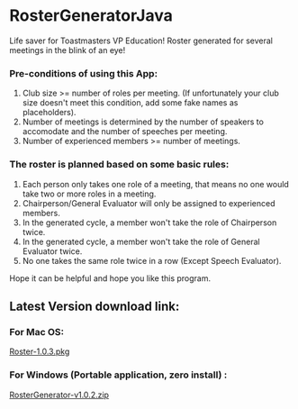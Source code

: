 # RosterGeneratorJava
Life saver for Toastmasters VP Education! Roster generated for several meetings in the blink of an eye!

### Pre-conditions of using this App:

1. Club size >= number of roles per meeting. (If unfortunately your club size doesn't meet this condition, add some fake names as placeholders).
2. Number of meetings is determined by the number of speakers to accomodate and the number of speeches per meeting.
3. Number of experienced members >= number of meetings.

### The roster is planned based on some basic rules:
1. Each person only takes one role of a meeting, that means no one would take two or more roles in a meeting.
2. Chairperson/General Evaluator will only be assigned to experienced members.
3. In the generated cycle, a member won't take the role of Chairperson twice.
4. In the generated cycle, a member won't take the role of General Evaluator twice.
5. No one takes the same role twice in a row (Except Speech Evaluator).

Hope it can be helpful and hope you like this program.


## Latest Version download link:
### For Mac OS:

[Roster-1.0.3.pkg](https://drive.google.com/file/d/1Z2iEVTivduhuPhMLUtnCMgIQAF6Xj1tZ/view?usp=sharing)

### For Windows (Portable application, zero install) :

[RosterGenerator-v1.0.2.zip](https://drive.google.com/u/0/uc?id=1SLspDd9Ik96SwpHrvO0Il2VcbSJvW2ct&export=download)
